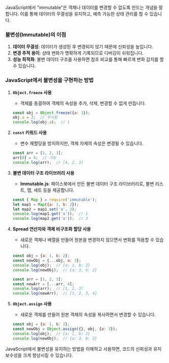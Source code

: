 JavaScript에서 "immutable"은 객체나 데이터를 변경할 수 없도록 만드는 개념을 말합니다. 이를 통해 데이터의 무결성을 유지하고, 예측 가능한 상태 관리를 할 수 있습니다.

### 불변성(Immutable)의 이점

1. **데이터 무결성**: 데이터가 생성된 후 변경되지 않기 때문에 신뢰성을 높입니다.
2. **변경 추적 용이**: 상태 변화가 명확하게 기록되므로 디버깅이 쉬워집니다.
3. **성능 최적화**: 불변 데이터 구조를 사용하면 참조 비교를 통해 빠르게 변화 감지를 할 수 있습니다.

### JavaScript에서 불변성을 구현하는 방법

1. **`Object.freeze` 사용**

   * 객체를 동결하여 객체의 속성을 추가, 삭제, 변경할 수 없게 만듭니다.

   ```javascript
   const obj = Object.freeze({a: 1});
   obj.a = 2;  // 무시됨
   console.log(obj.a);  // 1
   ```

2. **`const` 키워드 사용**

   * 변수 재할당을 방지하지만, 객체 자체의 속성은 변경될 수 있습니다.

   ```javascript
   const arr = [1, 2, 3];
   arr[0] = 4;  // 가능
   console.log(arr);  // [4, 2, 3]
   ```

3. **불변 데이터 구조 라이브러리 사용**

   * **Immutable.js**: 페이스북에서 만든 불변 데이터 구조 라이브러리로, 불변 리스트, 맵, 세트 등을 제공합니다.

   ```javascript
   const { Map } = require('immutable');
   let map1 = Map({a: 1, b: 2});
   let map2 = map1.set('a', 3);
   console.log(map1.get('a'));  // 1
   console.log(map2.get('a'));  // 3
   ```

4. **Spread 연산자와 객체 비구조화 할당 사용**

   * 새로운 객체나 배열을 만들어 원본을 변경하지 않으면서 변화를 적용할 수 있습니다.

   ```javascript
   const obj = {a: 1, b: 2};
   const newObj = {...obj, a: 3};
   console.log(obj);  // {a: 1, b: 2}
   console.log(newObj);  // {a: 3, b: 2}

   const arr = [1, 2, 3];
   const newArr = [...arr, 4];
   console.log(arr);  // [1, 2, 3]
   console.log(newArr);  // [1, 2, 3, 4]
   ```

5. **`Object.assign` 사용**

   * 새로운 객체를 만들어 원본 객체의 속성을 복사하면서 변경할 수 있습니다.

   ```javascript
   const obj = {a: 1, b: 2};
   const newObj = Object.assign({}, obj, {a: 3});
   console.log(obj);  // {a: 1, b: 2}
   console.log(newObj);  // {a: 3, b: 2}
   ```

JavaScript에서 불변성을 유지하는 방법을 이해하고 사용하면, 코드의 신뢰성과 유지보수성을 크게 향상시킬 수 있습니다.
